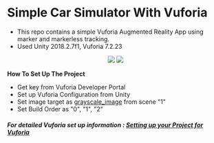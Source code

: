 # Simple Car Simulator With Vuforia
- This repo contains a simple Vuforia Augmented Reality App using marker and markerless tracking.
- Used Unity 2018.2.7f1, Vuforia 7.2.23

<p align="center">
<img src="https://media.githubusercontent.com/media/emrecelik95/CSE462-HW1-Simple-AR-App-Using-Vuforia/master/Assets/Photos/photo5924698125891645291.jpg">
<img src="https://media.githubusercontent.com/media/emrecelik95/CSE462-HW1-Simple-AR-App-Using-Vuforia/master/Assets/Photos/photo5924698125891645290.jpg">
</p>

<b>How To Set Up The Project</b>
- Get key from Vuforia Developer Portal
- Set up Vuforia Configuration from Unity
- Set image target as <a href="https://media.githubusercontent.com/media/emrecelik95/CSE462-HW1-Simple-AR-App-Using-Vuforia/master/Assets/Photos/grayscale_image.jpg?token=AgPs6WnzB1eF-h0f7zC5riynz-oHDTylks5cTKGVwA%3D%3D" target="_blank">grayscale_image</a> from scene "1"
- Set Build Order as "0", "1", "2"

##### For detailed Vuforia set up information : <a href="https://docs.unity3d.com/Manual/vuforia_get_started_project_setup.html" target="_blank">Setting up your Project for Vuforia</a>
 
